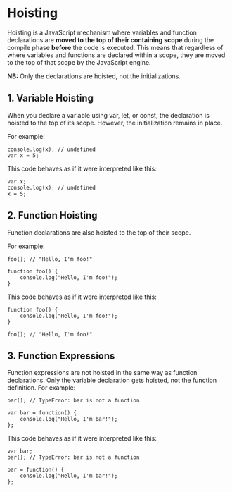 # Hoisting

Hoisting is a JavaScript mechanism where variables and function declarations are **moved to the top of their containing scope** during the compile phase **before** the code is executed. 
This means that regardless of where variables and functions are declared within a scope, they are moved to the top of that scope by the JavaScript engine.


**NB:** Only the declarations are hoisted, not the initializations. 


## 1. Variable Hoisting

When you declare a variable using var, let, or const, the declaration is hoisted to the top of its scope. 
However, the initialization remains in place. 

For example:
```
console.log(x); // undefined
var x = 5;
```
This code behaves as if it were interpreted like this:
```
var x;
console.log(x); // undefined
x = 5;
```

## 2. Function Hoisting
Function declarations are also hoisted to the top of their scope. 

For example:

```
foo(); // "Hello, I'm foo!"

function foo() {
    console.log("Hello, I'm foo!");
}
```

This code behaves as if it were interpreted like this:
```
function foo() {
    console.log("Hello, I'm foo!");
}

foo(); // "Hello, I'm foo!"
```

## 3. Function Expressions
Function expressions are not hoisted in the same way as function declarations. 
Only the variable declaration gets hoisted, not the function definition. 
For example:
```
bar(); // TypeError: bar is not a function

var bar = function() {
    console.log("Hello, I'm bar!");
};
```
This code behaves as if it were interpreted like this:
```
var bar;
bar(); // TypeError: bar is not a function

bar = function() {
    console.log("Hello, I'm bar!");
};

```
